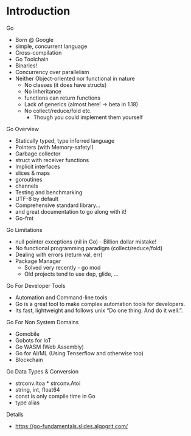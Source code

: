 # Introduction 

Go
- Born @ Google
- simple, concurrent language
- Cross-compilation
- Go Toolchain
- Binaries!
- Concurrency over parallelism
- Neither Object-oriented nor functional in nature
    * No classes (it does have structs)
    * No inheritance
    * functions can return functions
    * Lack of generics (almost here! -> beta in 1.18)
    * No collect/reduce/fold etc.
        * Though you could implement them yourself 

Go Overview 
- Statically typed, type inferred language
- Pointers (with Memory-safety!)
- Garbage collector
- struct with receiver functions
- Implicit interfaces
- slices & maps
- goroutines
- channels
- Testing and benchmarking
- UTF-8 by default
- Comprehensive standard library...
- and great documentation to go along with it!
- Go-fmt

Go Limitations 

- null pointer exceptions (nil in Go) - Billion dollar mistake!
- No functional programming paradigm (collect/reduce/fold)
- Dealing with errors (return val, err)
- Package Manager
    * Solved very recently - go mod
    * Old projects tend to use dep, glide, ...


Go For Developer Tools 

- Automation and Command-line tools 
- Go is a great tool to make complex automation tools for developers. 
- Its fast, lightweight and follows unix “Do one thing. And do it well.”.

Go For Non System Domains

- Gomobile
- Gobots for IoT
- Go WASM (Web Assembly)
- Go for AI/ML (Using Tenserflow and otherwise too)
- Blockchain

Go Data Types & Conversion 

- strconv.Itoa * strconv.Atoi
- string, int, float64
- const is only compile time in Go
- type alias



Details 

- https://go-fundamentals.slides.algogrit.com/


